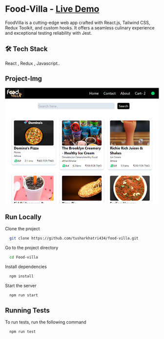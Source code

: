 
# Food-Villa - [Live Demo](https://food-villa1.netlify.app/)

FoodVilla is a cutting-edge web app crafted with React.js, Tailwind CSS, Redux Toolkit, and custom hooks. It offers a seamless culinary experience and exceptional testing reliability with Jest.



## 🛠 Tech Stack 
React , Redux , Javascript..

## Project-Img
![youtube img](https://raw.githubusercontent.com/tusharkhatri434/my-project-assets/master/p3.png)

## Run Locally

Clone the project

```bash
  git clone https://github.com/tusharkhatri434/food-villa.git
```

Go to the project directory

```bash
  cd Food-villa
```

Install dependencies

```bash
  npm install
```

Start the server

```bash
  npm run start
```


## Running Tests

To run tests, run the following command

```bash
  npm run test
```

